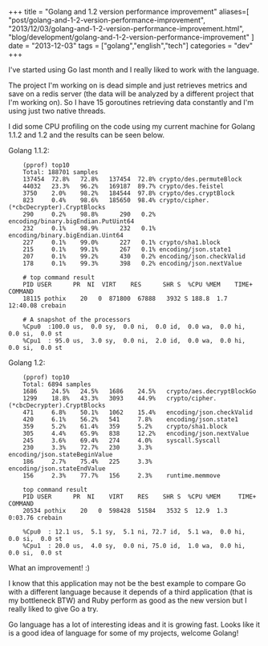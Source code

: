 +++
title = "Golang and 1.2 version performance improvement"
aliases=[
  "post/golang-and-1-2-version-performance-improvement",
  "2013/12/03/golang-and-1-2-version-performance-improvement.html",
  "blog/development/golang-and-1-2-version-performance-improvement"
]
date = "2013-12-03"
tags = ["golang","english","tech"]
categories = "dev"
+++

I've started using Go last month and I really liked to work with the language.

The project I'm working on is dead simple and just retrieves metrics and save on
a redis server (the data will be analyzed by a different project that I'm
working on). So I have 15 goroutines retrieving data constantly and I'm using
just two native threads.

I did some CPU profiling on the code using my current machine for Golang 1.1.2
and 1.2 and the results can be seen below.

Golang 1.1.2:

        (pprof) top10
        Total: 188701 samples
        137454  72.8%   72.8%   137454  72.8% crypto/des.permuteBlock
        44032   23.3%   96.2%   169187  89.7% crypto/des.feistel
        3750    2.0%    98.2%   184544  97.8% crypto/des.cryptBlock
        823     0.4%    98.6%   185650  98.4% crypto/cipher.(*cbcDecrypter).CryptBlocks
        290     0.2%    98.8%      290   0.2% encoding/binary.bigEndian.PutUint64
        232     0.1%    98.9%      232   0.1% encoding/binary.bigEndian.Uint64
        227     0.1%    99.0%      227   0.1% crypto/sha1.block
        215     0.1%    99.1%      267   0.1% encoding/json.state1
        207     0.1%    99.2%      430   0.2% encoding/json.checkValid
        178     0.1%    99.3%      398   0.2% encoding/json.nextValue

        # top command result
        PID USER      PR  NI  VIRT    RES      SHR S  %CPU %MEM    TIME+  COMMAND
        18115 pothix    20   0  871800  67888   3932 S 188.8  1.7  12:40.08 crebain

        # A snapshot of the processors
        %Cpu0  :100.0 us,  0.0 sy,  0.0 ni,  0.0 id,  0.0 wa,  0.0 hi,  0.0 si,  0.0 st
        %Cpu1  : 95.0 us,  3.0 sy,  0.0 ni,  2.0 id,  0.0 wa,  0.0 hi,  0.0 si,  0.0 st

Golang 1.2:

        (pprof) top10
        Total: 6894 samples
        1686    24.5%   24.5%   1686    24.5%   crypto/aes.decryptBlockGo
        1299    18.8%   43.3%   3093    44.9%   crypto/cipher.(*cbcDecrypter).CryptBlocks
        471     6.8%    50.1%   1062    15.4%   encoding/json.checkValid
        420     6.1%    56.2%   541     7.8%    encoding/json.state1
        359     5.2%    61.4%   359     5.2%    crypto/sha1.block
        305     4.4%    65.9%   838     12.2%   encoding/json.nextValue
        245     3.6%    69.4%   274     4.0%    syscall.Syscall
        230     3.3%    72.7%   230     3.3%    encoding/json.stateBeginValue
        186     2.7%    75.4%   225     3.3%    encoding/json.stateEndValue
        156     2.3%    77.7%   156     2.3%    runtime.memmove

        top command result
        PID USER      PR  NI    VIRT    RES    SHR S  %CPU %MEM     TIME+ COMMAND
        20534 pothix    20   0  598428  51584   3532 S  12.9  1.3   0:03.76 crebain

        %Cpu0  : 12.1 us,  5.1 sy,  5.1 ni, 72.7 id,  5.1 wa,  0.0 hi,  0.0 si,  0.0 st
        %Cpu1  : 20.0 us,  4.0 sy,  0.0 ni, 75.0 id,  1.0 wa,  0.0 hi,  0.0 si,  0.0 st

What an improvement! :)

I know that this application may not be the best example to compare Go with a
different language because it depends of a third application (that is my
bottleneck BTW) and Ruby perform as good as the new version but I really liked
to give Go a try.

Go language has a lot of interesting ideas and it is growing fast.
Looks like it is a good idea of language for some of my projects, welcome Golang!
